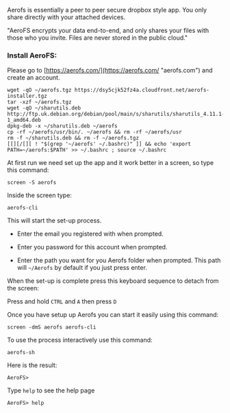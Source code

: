 
Aerofs is essentially a peer to peer secure dropbox style app. You only share directly with your attached devices.

"AeroFS encrypts your data end-to-end, and only shares your files with those who you invite. Files are never stored in the public cloud."

### Install AeroFS:

Please go to [https://aerofs.com/](https://aerofs.com/ "aerofs.com") and create an account.

~~~
wget -qO ~/aerofs.tgz https://dsy5cjk52fz4a.cloudfront.net/aerofs-installer.tgz
tar -xzf ~/aerofs.tgz
wget -qO ~/sharutils.deb http://ftp.uk.debian.org/debian/pool/main/s/sharutils/sharutils_4.11.1-1_amd64.deb
dpkg-deb -x ~/sharutils.deb ~/aerofs
cp -rf ~/aerofs/usr/bin/. ~/aerofs && rm -rf ~/aerofs/usr
rm -f ~/sharutils.deb && rm -f ~/aerofs.tgz
[[][/[][ ! "$(grep '~/aerofs' ~/.bashrc)" ]] && echo 'export PATH=~/aerofs:$PATH' >> ~/.bashrc ; source ~/.bashrc
~~~

At first run we need set up the app and it work better in a screen, so type this command:

~~~
screen -S aerofs
~~~

Inside the screen type:

~~~
aerofs-cli
~~~

This will start the set-up process.

- Enter the email you registered with when prompted.

- Enter you password for this account when prompted.

- Enter the path you want for you Aerofs folder when prompted. This path will `~/Aerofs` by default if you just press enter.

When the set-up is complete press this keyboard sequence to detach from the screen:

Press and hold `CTRL` and `A` then press  `D`

Once you have setup up Aerofs you can start it easily using this command:

~~~
screen -dmS aerofs aerofs-cli
~~~

To use the process interactively use this command:

~~~
aerofs-sh
~~~

Here is the result:

~~~
AeroFS>
~~~

Type `help` to see the help page

~~~
AeroFS> help
~~~



